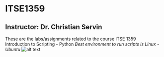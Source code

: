 # ITSE1359
## Instructor: Dr. Christian Servin

These are the labs/assignments related to the course ITSE 1359 Introduction to Scripting  - Python
_Best environment to run scripts is Linux - Ubuntu_
![alt text](https://assets.ubuntu.com/v1/8dd99b80-ubuntu-logo14.png)
